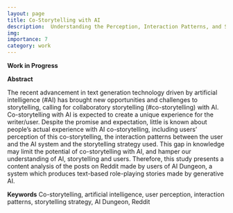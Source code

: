 ```yaml
---
layout: page
title: Co-Storytelling with AI
description:  Understanding the Perception, Interaction Patterns, and Storytelling Strategy of AI Dungeon Users on Reddit
img:
importance: 7
category: work
---
```

**Work in Progress**

**Abstract**

The recent advancement in text generation technology driven by artificial intelligence (#AI) has brought new opportunities and challenges to storytelling, calling for collaboratory storytelling (#co-storytelling) with AI. Co-storytelling with AI is expected to create a unique experience for the writer/user. Despite the promise and expectation, little is known about people’s actual experience with AI co-storytelling, including users’ perception of this co-storytelling, the interaction patterns between the user and the AI system and the storytelling strategy used. This gap in knowledge may limit the potential of co-storytelling with AI, and hamper our understanding of AI, storytelling and users. Therefore, this study presents a content analysis of the posts on Reddit made by users of AI Dungeon, a system which produces text-based role-playing stories made by generative AI.

**Keywords**
Co-storytelling, artificial intelligence, user perception, interaction patterns, storytelling strategy, AI Dungeon, Reddit